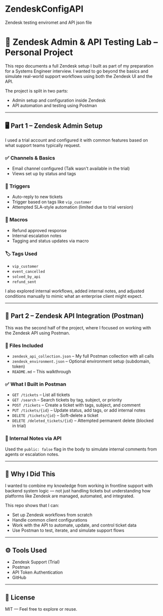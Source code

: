 # ZendeskConfigAPI
Zendesk testing enviromet and API json file
# 🔧 Zendesk Admin & API Testing Lab – Personal Project

This repo documents a full Zendesk setup I built as part of my preparation for a Systems Engineer interview. I wanted to go beyond the basics and simulate real-world support workflows using both the Zendesk UI and the API.

The project is split in two parts:
- Admin setup and configuration inside Zendesk
- API automation and testing using Postman

---

## 🖥️ Part 1 – Zendesk Admin Setup

I used a trial account and configured it with common features based on what support teams typically request.

### ✅ Channels & Basics
- Email channel configured (Talk wasn't available in the trial)
- Views set up by status and tags

### 🔧 Triggers
- Auto-reply to new tickets
- Trigger based on tags like `vip_customer`
- Attempted SLA-style automation (limited due to trial version)

### 🧩 Macros
- Refund approved response
- Internal escalation notes
- Tagging and status updates via macro

### 🏷 Tags Used
- `vip_customer`
- `event_cancelled`
- `solved_by_api`
- `refund_sent`

I also explored internal workflows, added internal notes, and adjusted conditions manually to mimic what an enterprise client might expect.

---

## 🔁 Part 2 – Zendesk API Integration (Postman)

This was the second half of the project, where I focused on working with the Zendesk API using Postman.

### 📁 Files Included

- `zendesk_api_collection.json` – My full Postman collection with all calls
- `zendesk_environment.json` – Optional environment setup (subdomain, token)
- `README.md` – This walkthrough

### ✅ What I Built in Postman

- `GET /tickets` – List all tickets
- `GET /search` – Search tickets by tag, subject, or priority
- `POST /tickets` – Create a ticket with tags, subject, and comment
- `PUT /tickets/{id}` – Update status, add tags, or add internal notes
- `DELETE /tickets/{id}` – Soft-delete a ticket
- `DELETE /deleted_tickets/{id}` – Attempted permanent delete (blocked in trial)

### 🧪 Internal Notes via API

Used the `public: false` flag in the body to simulate internal comments from agents or escalation notes.

---

## 🎯 Why I Did This

I wanted to combine my knowledge from working in frontline support with backend system logic — not just handling tickets but understanding how platforms like Zendesk are managed, automated, and integrated.

This repo shows that I can:
- Set up Zendesk workflows from scratch
- Handle common client configurations
- Work with the API to automate, update, and control ticket data
- Use Postman to test, iterate, and simulate support flows

---

## ⚙️ Tools Used

- Zendesk Support (Trial)
- Postman
- API Token Authentication
- GitHub

---

## 📜 License

MIT — Feel free to explore or reuse.

